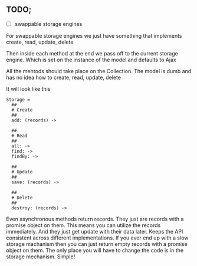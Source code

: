 ## TODO;

- [ ] swappable storage engines

For swappable storage engines we just have something that implements 
create, read, update, delete

Then inside each method at the end we pass off to the current storage engine. Which is set on the instance 
of the model and defaults to Ajax

All the mehtods should take place on the Collection. The model is dumb and has no idea how to create, read, update, delete

It will look like this

```coffescript
Storage =
  ##
  # Create
  ##
  add: (records) ->

  ## 
  # Read
  ##
  all: ->
  find: ->
  findBy: ->

  ##
  # Update
  ##
  save: (records) ->
  
  ##
  # Delete
  ## 
  destroy: (records) ->
```

Even asynchronous methods return records. They just are records with a promise object on them.
This means you can utilize the records immediately. And they just get update with their data later.
Keeps the API consistent across different implementations. If you ever end up with a slow storage machanism
then you can just return empty records with a promise object on them. The only place you will have
to change the code is in the storage mechanism. Simple!
